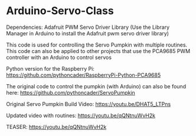 # Arduino-Servo-Class

Dependencies:
Adafruit PWM Servo Driver Library
(Use the Library Manager in Arduino to install the Adafruit pwm servo driver library)

This code is used for controlling the Servo Pumpkin with multiple routines. This code can also be applied to other projects that use the PCA9685 PWM controller with an Arduino to control servos  
  
Python version for the Raspberry Pi: https://github.com/pythoncader/RaspberryPi-Python-PCA9685  

The original code to control the pumpkin (with Arduino) can also be found here: https://github.com/pythoncader/ServoPumpkin  
  
Original Servo Pumpkin Build Video: https://youtu.be/DHAT5_LTPns

Updated video with routines: https://youtu.be/qQNtnuWvH2k

TEASER: https://youtu.be/qQNtnuWvH2k
